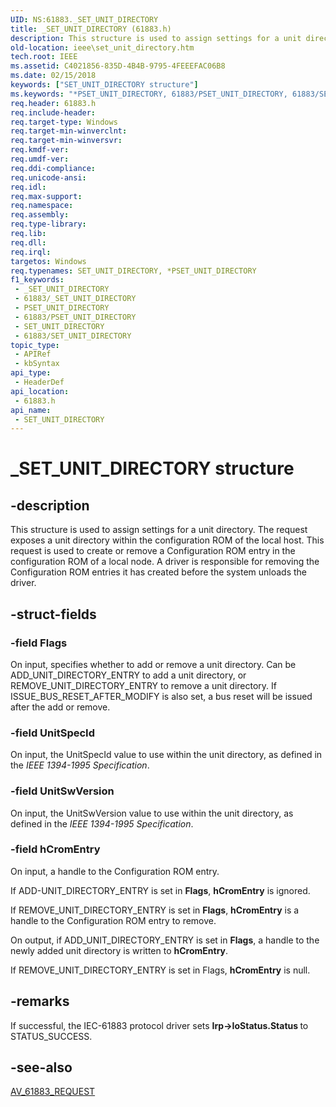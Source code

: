 ```yaml
---
UID: NS:61883._SET_UNIT_DIRECTORY
title: _SET_UNIT_DIRECTORY (61883.h)
description: This structure is used to assign settings for a unit directory.
old-location: ieee\set_unit_directory.htm
tech.root: IEEE
ms.assetid: C4021856-835D-4B4B-9795-4FEEEFAC06B8
ms.date: 02/15/2018
keywords: ["SET_UNIT_DIRECTORY structure"]
ms.keywords: "*PSET_UNIT_DIRECTORY, 61883/PSET_UNIT_DIRECTORY, 61883/SET_UNIT_DIRECTORY, IEEE.set_unit_directory, PSET_UNIT_DIRECTORY, PSET_UNIT_DIRECTORY structure pointer [Buses], SET_UNIT_DIRECTORY, SET_UNIT_DIRECTORY structure [Buses], _SET_UNIT_DIRECTORY"
req.header: 61883.h
req.include-header: 
req.target-type: Windows
req.target-min-winverclnt: 
req.target-min-winversvr: 
req.kmdf-ver: 
req.umdf-ver: 
req.ddi-compliance: 
req.unicode-ansi: 
req.idl: 
req.max-support: 
req.namespace: 
req.assembly: 
req.type-library: 
req.lib: 
req.dll: 
req.irql: 
targetos: Windows
req.typenames: SET_UNIT_DIRECTORY, *PSET_UNIT_DIRECTORY
f1_keywords:
 - _SET_UNIT_DIRECTORY
 - 61883/_SET_UNIT_DIRECTORY
 - PSET_UNIT_DIRECTORY
 - 61883/PSET_UNIT_DIRECTORY
 - SET_UNIT_DIRECTORY
 - 61883/SET_UNIT_DIRECTORY
topic_type:
 - APIRef
 - kbSyntax
api_type:
 - HeaderDef
api_location:
 - 61883.h
api_name:
 - SET_UNIT_DIRECTORY
---
```


# _SET_UNIT_DIRECTORY structure


## -description

This structure is used to assign settings for a unit directory.  The  request exposes a unit directory within the configuration ROM of the local host. This request is used to create or remove a Configuration ROM entry in the configuration ROM of a local node. A driver is responsible for removing the Configuration ROM entries it has created before the system unloads the driver.

## -struct-fields

### -field Flags

On input, specifies whether to add or remove a unit directory. Can be ADD_UNIT_DIRECTORY_ENTRY to add a unit directory, or REMOVE_UNIT_DIRECTORY_ENTRY to remove a unit directory. If ISSUE_BUS_RESET_AFTER_MODIFY is also set, a bus reset will be issued after the add or remove.

### -field UnitSpecId

On input, the UnitSpecId value to use within the unit directory, as defined in the <i>IEEE 1394-1995 Specification</i>.

### -field UnitSwVersion

On input, the UnitSwVersion value to use within the unit directory, as defined in the <i>IEEE 1394-1995 Specification</i>.

### -field hCromEntry

On input, a handle to the Configuration ROM entry. 

If ADD-UNIT_DIRECTORY_ENTRY is set in <b>Flags</b>, <b>hCromEntry</b> is ignored. 

If REMOVE_UNIT_DIRECTORY_ENTRY is set in <b>Flags</b>, <b>hCromEntry</b> is a handle to the Configuration ROM entry to remove. 

On output, if ADD_UNIT_DIRECTORY_ENTRY is set in <b>Flags</b>, a handle to the newly added unit directory is written to <b>hCromEntry</b>. 

If REMOVE_UNIT_DIRECTORY_ENTRY is set in Flags, <b>hCromEntry</b> is null.

## -remarks

If successful, the IEC-61883 protocol driver sets <b>Irp->IoStatus.Status </b>to STATUS_SUCCESS.

## -see-also

<a href="https://docs.microsoft.com/windows-hardware/drivers/ddi/61883/ns-61883-_av_61883_request">AV_61883_REQUEST</a>

